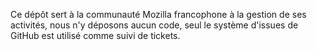 Ce dépôt sert à la communauté Mozilla francophone à la gestion de ses activités, nous n'y déposons aucun code, seul le système d'issues de GitHub est utilisé comme suivi de tickets.

